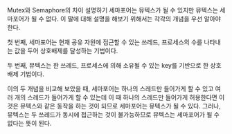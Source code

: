 Mutex와 Semaphore의 차이 설명하기
세마포어는 뮤텍스가 될 수 있지만 뮤텍스는 세마포어가 될 수 없다. 이 말에 대해 설명을 해보기 위해서는 각각의 개념을 우선 알아야 한다.

 


첫 번째, 세마포어는 현재 공유 자원에 접근할 수 있는 쓰레드, 프로세스의 수를 나타내는 값을 두어 상호배제를 달성하는 기법이다.

 


두 번째, 뮤텍스는 한 쓰레드, 프로세스에 의해 소유될 수 있는 key를 기반으로 한 상호배제 기법이다.

 

이의 두 개념을 비교해 보았을 때, 세마포어는 하나의 스레드만 들어가게 할 수 있고 여러 개의 스레드가 들어가게 할 수 있는데 이 때 하나의 스레드만 들어가게 허용한다면 이것은 뮤텍스와 같은 동작을 하는 것이 되므로 세마포어는 뮤텍스가 될 수 있다. 그러나, 뮤텍스는 두 쓰레드가 동시에 접근하는 것이 불가능하므로 뮤텍스는 세마포어가 될 수 없다는 뜻이 된다.
